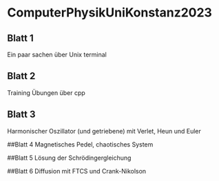 # ComputerPhysikUniKonstanz2023

## Blatt 1
Ein paar sachen über Unix terminal

## Blatt 2
Training Übungen über cpp

## Blatt 3
Harmonischer Oszillator (und getriebene) mit Verlet, Heun und Euler

##Blatt 4
Magnetisches Pedel, chaotisches System

##Blatt 5
Lösung der Schrödingergleichung

##Blatt 6
Diffusion mit FTCS und Crank-Nikolson

 
